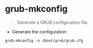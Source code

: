 # grub-mkconfig

> Generate a GRUB configuration file.

- Generate the configuration:

`grub-mkconfig -o /boot/grub/grub.cfg`
